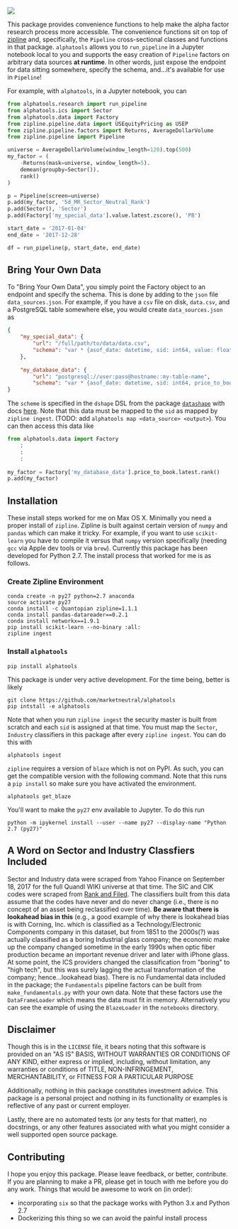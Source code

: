 ![](https://user-images.githubusercontent.com/16124573/44810782-d0bd8b00-aba0-11e8-81f3-e4fe042c481d.png)


This package provides convenience functions to help make the alpha factor research process more accessible. The convenience functions sit on top of [zipline]() and, specifically, the `Pipeline` cross-sectional classes and functions in that package. `alphatools` allows you to `run_pipeline` in a Jupyter notebook local to you and supports the easy creation of `Pipeline` factors on arbitrary data sources **at runtime**. In other words, just expose the endpoint for data sitting somewhere, specify the schema, and...it's available for use in `Pipeline`!

For example, with `alphatools`, in a Jupyter notebook, you can

```python
from alphatools.research import run_pipeline
from alphatools.ics import Sector
from alphatools.data import Factory
from zipline.pipeline.data import USEquityPricing as USEP
from zipline.pipeline.factors import Returns, AverageDollarVolume
from zipline.pipeline import Pipeline

universe = AverageDollarVolume(window_length=120).top(500)
my_factor = (
    -Returns(mask=universe, window_length=5).
    demean(groupby=Sector()).
    rank()
)

p = Pipeline(screen=universe)
p.add(my_factor, '5d_MR_Sector_Neutral_Rank')
p.add(Sector(), 'Sector')
p.add(Factory['my_special_data'].value.latest.zscore(), 'PB')

start_date = '2017-01-04'
end_date = '2017-12-28'

df = run_pipeline(p, start_date, end_date)
```

## Bring Your Own Data

To "Bring Your Own Data", you simply point the Factory object to an endpoint and specify the schema. This is done by adding to the `json` file `data_sources.json`. For example, if you have a `csv` file on disk, `data.csv`, and a PostgreSQL table somewhere else, you would create `data_sources.json` as

```json
{
	"my_special_data": {
		"url": "/full/path/to/data/data.csv",
		"schema": "var * {asof_date: datetime, sid: int64, value: float64}"
	},
	
	"my_database_data": {
		"url": "postgresql://user:pass@hostname::my-table-name",
		"schema": "var * {asof_date: datetime, sid: int64, price_to_book: float64}"
}
```

The `scheme` is specified in the `dshape` DSL from the package [`datashape`]() with docs [here](). Note that this data must be mapped to the `sid` as mapped by `zipline ingest`. (TODO: add `alphatools map <data_source> <output>`). You can then access this data like

```python
from alphatools.data import Factory
	:
	:
	:
	
my_factor = Factory['my_database_data'].price_to_book.latest.rank()
p.add(my_factor)
```

## Installation

These install steps worked for me on Max OS X. Minimally you need a proper install of `zipline`. Zipline is built against certain version of `numpy` and `pandas` which can make it tricky. For example, if you want to use `scikit-learn` you have to compile it versus that `numpy` version specifically (needing `gcc` via Apple dev tools or via `brew`). Currently this package has been developed for Python 2.7. The install process that worked for me is as follows.

### Create Zipline Environment

```
conda create -n py27 python=2.7 anaconda
source activate py27
conda install -c Quantopian zipline=1.1.1
conda install pandas-datareader==0.2.1
conda install networkx==1.9.1
pip install scikit-learn --no-binary :all:
zipline ingest
```

### Install `alphatools`

```
pip install alphatools
```

This package is under very active development. For the time being, better is likely 

```
git clone https://github.com/marketneutral/alphatools
pip intstall -e alphatools
```

Note that when you run `zipline ingest` the security master is built from scratch and each `sid` is assigned at that time. You must map the `Sector`, `Industry` classifiers in this package after every `zipline ingest`. You can do this with

```
alphatools ingest
```

`zipline` requires a version of `blaze` which is not on PyPI. As such, you can get the compatible version with the following command. Note that this runs a `pip install` so make sure you have activated the environment.

```
alphatools get_blaze
```

You'll want to make the `py27` env available to Jupyter. To do this run

```
python -m ipykernel install --user --name py27 --display-name "Python 2.7 (py27)"
```


## A Word on Sector and Industry Classfiers Included

Sector and Industry data were scraped from Yahoo Finance on September 18, 2017 for the full Quandl WIKI universe at that time. The SIC and CIK codes were scraped from [Rank and Filed](http://rankandfiled.com/). The classifiers built from this data assume that the codes have never and do never change (i.e., there is no concept of an asset being reclassified over time). **Be aware that there is lookahead bias in this** (e.g., a good example of why there is lookahead bias is with Corning, Inc. which is classified as a Technology/Electronic Components company in this dataset, but from 1851 to the 2000s(?) was actually classified as a boring Industrial glass company; the economic make up the company changed sometime in the early 1990s when optic fiber production became an important revenue driver and later with iPhone glass. At some point, the ICS providers changed the classification from "boring" to "high tech", but this was surely lagging the actual transformation of the company; hence...lookahead bias). There is no Fundamental data included in the package; the `Fundamentals` pipeline factors can be built from `make_fundamentals.py` with your own data. Note that these factors use the `DataFrameLoader` which means the data must fit in memory. Alternatively you can see the example of using the `BlazeLoader` in the `notebooks` directory.

## Disclaimer

Though this is in the `LICENSE` file, it bears noting that this software is provided on an "AS IS" BASIS, WITHOUT WARRANTIES OR CONDITIONS OF ANY KIND, either express or implied, including, without limitation, any warranties or conditions of TITLE, NON-INFRINGEMENT, MERCHANTABILITY, or FITNESS FOR A PARTICULAR PURPOSE

Additionally, nothing in this package constitutes investment advice. This package is a personal project and nothing in its functionality or examples is reflective of any past or current employer.

Lastly, there are no automated tests (or any tests for that matter), no docstrings, or any other features associated with what you might consider a well supported open source package. 

## Contributing

I hope you enjoy this package. Please leave feedback, or better, contribute. If you are planning to make a PR, please get in touch with me before you do any work. Things that would be awesome to work on (in order):

- incorporating `six` so that the package works with Python 3.x and Python 2.7
- Dockerizing this thing so we can avoid the painful install process
